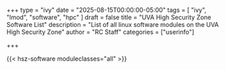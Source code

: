 +++
type = "ivy"
date = "2025-08-15T00:00:00-05:00"
tags = [
  "ivy",
  "lmod",
  "software",
  "hpc"
]
draft = false
title = "UVA High Security Zone Software List"
description = "List of all linux software modules on the UVA High Security Zone"
author = "RC Staff"
categories = ["userinfo"]

+++

{{< hsz-software moduleclasses="all" >}}
